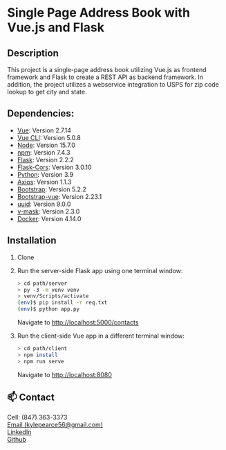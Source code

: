 # Single Page Address Book with Vue.js and Flask

## Description

This project is a single-page address book utilizing Vue.js as frontend framework and Flask to create a REST API as backend framework. 
In addition, the project utilizes a webservice integration to USPS for zip code lookup to get city and state.

## Dependencies:
* [Vue](https://vuejs.org/guide/quick-start.html): Version 2.7.14
* [Vue CLI](https://cli.vuejs.org/): Version 5.0.8
* [Node](https://nodejs.org/en/): Version 15.7.0
* [npm](https://docs.npmjs.com/getting-started): Version 7.4.3
* [Flask](https://flask.palletsprojects.com/en/2.2.x/): Version 2.2.2
* [Flask-Cors](https://flask-cors.readthedocs.io/en/latest/): Version 3.0.10
* [Python](https://www.python.org/downloads/): Version 3.9
* [Axios](https://axios-http.com/docs/intro): Version 1.1.3
* [Bootstrap](https://getbootstrap.com/): Version 5.2.2
* [Bootstrap-vue](https://bootstrap-vue.org/docs): Version 2.23.1
* [uuid](https://www.npmjs.com/package/uuid): Version 9.0.0
* [v-mask](https://www.npmjs.com/package/v-mask): Version 2.3.0
* [Docker](https://docs.docker.com/): Version 4.14.0

## Installation

1. Clone

1. Run the server-side Flask app using one terminal window:

    ```sh
    > cd path/server
    > py -3 -m venv venv
    > venv/Scripts/activate
    (env)$ pip install -r req.txt
    (env)$ python app.py
    ```

    Navigate to [http://localhost:5000/contacts](http://localhost:5000/contacts)

1. Run the client-side Vue app in a different terminal window:

    ```sh
    > cd path/client
    > npm install
    > npm run serve
    ```

    Navigate to [http://localhost:8080](http://localhost:8080)

## 📫 Contact
Cell: (847) 363-3373  
[Email (kylepearce56@gmail.com)](mailto:kylepearce56@gmail.com)  
[LinkedIn](https://www.linkedin.com/in/kyle-a-pearce/)  
[Github](https://github.com/kyleapearce/Portfolio)  